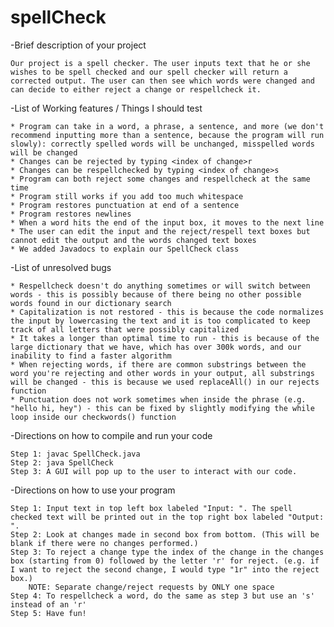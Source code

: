 # spellCheck

-Brief description of your project

    Our project is a spell checker. The user inputs text that he or she wishes to be spell checked and our spell checker will return a corrected output. The user can then see which words were changed and can decide to either reject a change or respellcheck it.

-List of Working features / Things I should test

    * Program can take in a word, a phrase, a sentence, and more (we don't recommend inputting more than a sentence, because the program will run slowly): correctly spelled words will be unchanged, misspelled words will be changed
    * Changes can be rejected by typing <index of change>r
    * Changes can be respellchecked by typing <index of change>s
    * Program can both reject some changes and respellcheck at the same time
    * Program still works if you add too much whitespace
    * Program restores punctuation at end of a sentence
    * Program restores newlines
    * When a word hits the end of the input box, it moves to the next line
    * The user can edit the input and the reject/respell text boxes but cannot edit the output and the words changed text boxes
    * We added Javadocs to explain our SpellCheck class

-List of unresolved bugs

    * Respellcheck doesn't do anything sometimes or will switch between words - this is possibly because of there being no other possible words found in our dictionary search
    * Capitalization is not restored - this is because the code normalizes the input by lowercasing the text and it is too complicated to keep track of all letters that were possibly capitalized
    * It takes a longer than optimal time to run - this is because of the large dictionary that we have, which has over 300k words, and our inability to find a faster algorithm
    * When rejecting words, if there are common substrings between the word you're rejecting and other words in your output, all substrings will be changed - this is because we used replaceAll() in our rejects function
    * Punctuation does not work sometimes when inside the phrase (e.g. "hello hi, hey") - this can be fixed by slightly modifying the while loop inside our checkwords() function

-Directions on how to compile and run your code 

    Step 1: javac SpellCheck.java
    Step 2: java SpellCheck
    Step 3: A GUI will pop up to the user to interact with our code.

-Directions on how to use your program

    Step 1: Input text in top left box labeled "Input: ". The spell checked text will be printed out in the top right box labeled "Output: ".
    Step 2: Look at changes made in second box from bottom. (This will be blank if there were no changes performed.)
    Step 3: To reject a change type the index of the change in the changes box (starting from 0) followed by the letter 'r' for reject. (e.g. if I want to reject the second change, I would type "1r" into the reject box.)
        NOTE: Separate change/reject requests by ONLY one space
    Step 4: To respellcheck a word, do the same as step 3 but use an 's' instead of an 'r'
    Step 5: Have fun!
